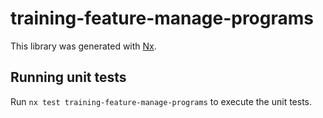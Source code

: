 # training-feature-manage-programs

This library was generated with [Nx](https://nx.dev).

## Running unit tests

Run `nx test training-feature-manage-programs` to execute the unit tests.
